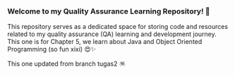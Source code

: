 ### Welcome to my Quality Assurance Learning Repository! 🚀

This repository serves as a dedicated space for storing code and resources related to my quality assurance (QA) learning and development journey. 
This one is for Chapter 5, we learn about Java and Object Oriented Programming (so fun xixi) 😍✨

This one updated from branch tugas2 🪅